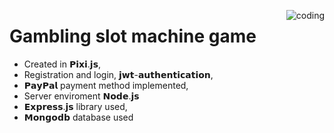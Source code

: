 
<img align="right" alt="coding" src="
https://media3.giphy.com/media/EahYBxGgJHLZ6/200w.gif?cid=6c09b952y26fk37rk4c5er8mewuzxw991fui6luu40ygeb82&ep=v1_gifs_search&rid=200w.gif&ct=g">

# Gambling slot machine game
* Created in 𝗣𝗶𝘅𝗶.𝗷𝘀,
* Registration and login, 𝗷𝘄𝘁-𝗮𝘂𝘁𝗵𝗲𝗻𝘁𝗶𝗰𝗮𝘁𝗶𝗼𝗻,
* 𝗣𝗮𝘆𝗣𝗮𝗹  payment method implemented,
* Server enviroment 𝗡𝗼𝗱𝗲.𝗷𝘀
* 𝗘𝘅𝗽𝗿𝗲𝘀𝘀.𝗷𝘀 library used,
* 𝗠𝗼𝗻𝗴𝗼𝗱𝗯 database used

